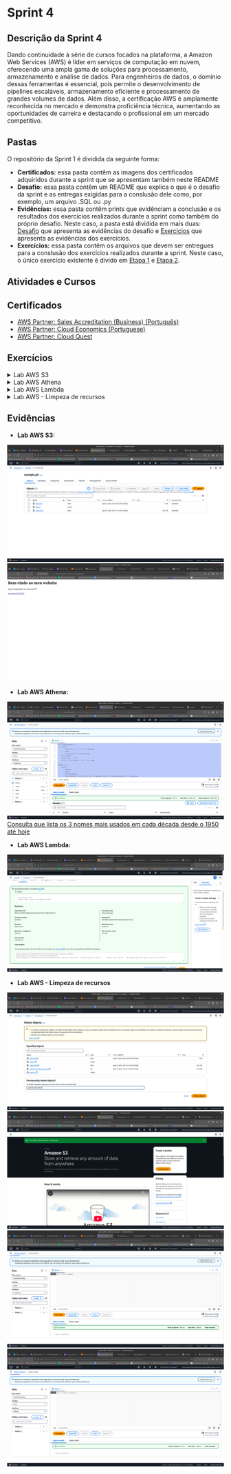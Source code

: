 # Sprint 4

## Descrição da Sprint 4

Dando continuidade à série de cursos focados na plataforma, a Amazon Web Services (AWS) é líder em serviços de computação em nuvem, oferecendo uma ampla gama de soluções para processamento, armazenamento e análise de dados. Para engenheiros de dados, o domínio dessas ferramentas é essencial, pois permite o desenvolvimento de pipelines escaláveis, armazenamento eficiente e processamento de grandes volumes de dados. Além disso, a certificação AWS é amplamente reconhecida no mercado e demonstra proficiência técnica, aumentando as oportunidades de carreira e destacando o profissional em um mercado competitivo.

## Pastas

O repositório da Sprint 1 é dividida da seguinte forma:

- **Certificados:** essa pasta contêm as imagens dos certificados adquiridos durante a sprint que se apresentam também neste README
- **Desafio:** essa pasta contêm um README que explica o que é o desafio da sprint e as entregas exigidas para a conslusão dele como, por exemplo, um arquivo .SQL ou .py
- **Evidências:** essa pasta contêm prints que evidênciam a conclusão e os resultados dos exercícios realizados durante a sprint como também do próprio desafio. Neste caso, a pasta está dividida em mais duas: [Desafio](/Sprint_2/Evidencias/Desafio/) que apresenta as evidências do desafio e [Exercicios](/Sprint_2/Evidencias/Exercicios/) que apresenta as evidências dos exercícios.
- **Exercícios:** essa pasta contêm os arquivos que devem ser entregues para a conslusão dos exercícios realizados durante a sprint. Neste caso, o único exercício existente é divido em [Etapa 1](./Exercicios/etapa1/) e [Etapa 2](./Exercicios/etapa2/).

## Atividades e Cursos



## Certificados

- [AWS Partner: Sales Accreditation (Business) (Português)](./Certificados/13660_3_7235508_1743576212_AWS%20Course%20Completion%20Certificate.pdf)
- [AWS Partner: Cloud Economics (Portuguese)](./Certificados/16197_3_7235508_1743599195_AWS%20Course%20Completion%20Certificate.pdf)
- [AWS Partner: Cloud Quest](./Certificados/aws-cloud-quest-cloud-practitioner.png)

## Exercícios

<details>
<summary>Lab AWS S3</summary>

- [Arquivo 404.html para erros](./Exercicios/Lab_S3/404.html)
- [Arquivo index](./Exercicios/Lab_S3/index.html)
- [Pasta dados com o arquivo nomes.csv](./Exercicios/Lab_S3/dados/)

</details>

<details>
<summary>Lab AWS Athena</summary>

- [Querie para criação da tabela](./Exercicios/Lab_athena/tabela.sql)
- [Queria para realização da consulta](./Exercicios/Lab_athena/consulta.sql)

</details>

<details>
<summary>Lab AWS Lambda</summary>

- [Arquivo dockerfile para criação da imagem com o pandas](./Exercicios/Lab_lambda/dockerfile)
- [Arquico zip gerado para ser adicionado no bucket S3](./Exercicios/Lab_lambda/minha-camada-pandas.zip)

</details>

<details>
<summary>Lab AWS - Limpeza de recursos</summary>

- [Script SQL para deletar a tabela e o schema criado](./Exercicios/Lab_limpeza/limpeza.sql)

</details>

## Evidências

- **Lab AWS S3:**

![Arquivos presentes no bucket S3](./Evidencias/Exercicios/lab_s3_1.png)
![Site estático hosteado pelo bucket S3](./Evidencias/Exercicios/lab_s3_2.png)

- **Lab AWS Athena:**

![Tabela criada no AWS Athena](./Evidencias/Exercicios/tabela_nomes.png)
[Consulta que lista os 3 nomes mais usados em cada década desde o 1950 até hoje](./Evidencias/Exercicios/70a1cd13-b150-4e87-b2a0-3bef36b205b5.csv)

- **Lab AWS Lambda:**

![Realização correta dos testes após redimensionamento da memória e tempo de timout](./Evidencias/Exercicios/lambda.png)

- **Lab AWS - Limpeza de recursos**

![Remoção dos arquivos do bucket](./Evidencias/Exercicios/limpeza_1.png)
![Bucket S3 deletado](./Evidencias/Exercicios/limpeza_2.png)
![Deletando tabela criada no Athena](./Evidencias/Exercicios/limpeza_3.png)
![Deletando schema criado no Athena](./Evidencias/Exercicios/limpeza_4.png)
